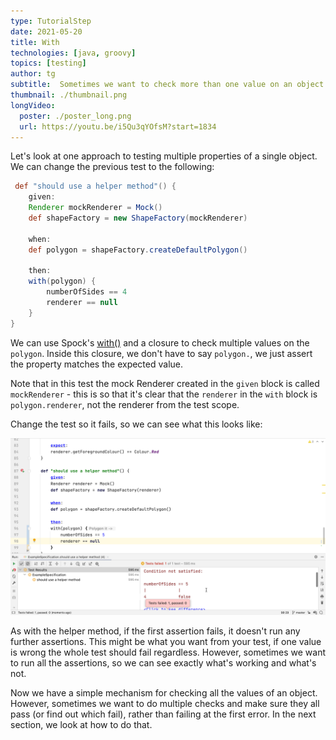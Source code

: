 ```yaml
---
type: TutorialStep
date: 2021-05-20
title: With
technologies: [java, groovy]
topics: [testing]
author: tg
subtitle:  Sometimes we want to check more than one value on an object. We can use `with` to do this.
thumbnail: ./thumbnail.png
longVideo:
  poster: ./poster_long.png
  url: https://youtu.be/i5Qu3qYOfsM?start=1834
---
```


Let's look at one approach to testing multiple properties of a single object. We can change the previous test to the following:

```groovy
 def "should use a helper method"() {
    given:
    Renderer mockRenderer = Mock()
    def shapeFactory = new ShapeFactory(mockRenderer)

    when:
    def polygon = shapeFactory.createDefaultPolygon()

    then:
    with(polygon) {
        numberOfSides == 4
        renderer == null
    }
}
```
We can use Spock's [with()](http://spockframework.org/spock/docs/1.3/all_in_one.html#_using_code_with_code_for_expectations) and a closure to check multiple values on the `polygon`. Inside this closure, we don't have to say `polygon.`, we just assert the property matches the expected value.

Note that in this test the mock Renderer created in the `given` block is called `mockRenderer` - this is so that it's clear that the `renderer` in the `with` block is `polygon.renderer`, not the renderer from the test scope.

Change the test so it fails, so we can see what this looks like:

![](./24.png)

As with the helper method, if the first assertion fails, it doesn't run any further assertions. This might be what you want from your test, if one value is wrong the whole test should fail regardless. However, sometimes we want to run all the assertions, so we can see exactly what's working and what's not.

Now we have a simple mechanism for checking all the values of an object. However, sometimes we want to do multiple checks and make sure they all pass (or find out which fail), rather than failing at the first error. In the next section, we look at how to do that.